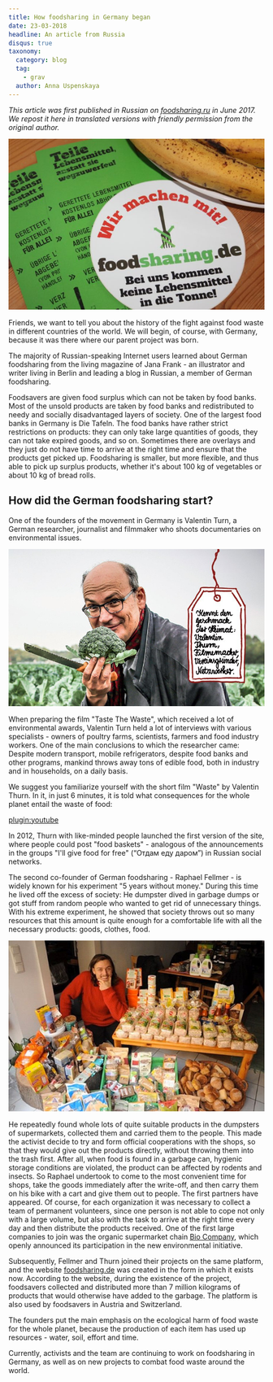 ```yaml
---
title: How foodsharing in Germany began
date: 23-03-2018
headline: An article from Russia
disqus: true
taxonomy:
  category: blog
  tag:
    - grav
  author: Anna Uspenskaya
---
```

*This article was first published in Russian on [foodsharing.ru](https://foodsharing.ru/blog/fudshering-v-germanii/) in June 2017. We repost it here in translated versions with friendly permission from the original author.*

![foodsharing.de flyers](fsde_flyers.jpg)

Friends, we want to tell you about the history of the fight against food waste in different countries of the world. We will begin, of course, with Germany, because it was there where our parent project was born.

The majority of Russian-speaking Internet users learned about German foodsharing from the living magazine of Jana Frank - an illustrator and writer living in Berlin and leading a blog in Russian, a member of German foodsharing.

Foodsavers are given food surplus which can not be taken by food banks. Most of the unsold products are taken by food banks and redistributed to needy and socially disadvantaged layers of society. One of the largest food banks in Germany is Die Tafeln. The food banks have rather strict restrictions on products: they can only take large quantities of goods, they can not take expired goods, and so on. Sometimes there are overlays and they just do not have time to arrive at the right time and ensure that the products get picked up. Foodsharing is smaller, but more flexible, and thus able to pick up surplus products, whether it's about 100 kg of vegetables or about 10 kg of bread rolls.

## How did the German foodsharing start?

One of the founders of the movement in Germany is Valentin Turn, a German researcher, journalist and filmmaker who shoots documentaries on environmental issues.

![Valentin Thurn](valentinthurn.jpg)

When preparing the film "Taste The Waste", which received a lot of environmental awards, Valentin Turn held a lot of interviews with various specialists - owners of poultry farms, scientists, farmers and food industry workers. One of the main conclusions to which the researcher came: Despite modern transport, mobile refrigerators, despite food banks and other programs, mankind throws away tons of edible food, both in industry and in households, on a daily basis.

We suggest you familiarize yourself with the short film "Waste" by Valentin Thurn. In it, in just 6 minutes, it is told what consequences for the whole planet entail the waste of food:

[plugin:youtube](https://www.youtube.com/watch?v=VaouOWx3Bmo)

In 2012, Thurn with like-minded people launched the first version of the site, where people could post "food baskets" - analogous of the announcements in the groups "I'll give food for free" (“Отдам еду даром”) in Russian social networks.

The second co-founder of German foodsharing - Raphael Fellmer - is widely known for his experiment "5 years without money." During this time he lived off the excess of society: He dumpster dived in garbage dumps or got stuff from random people who wanted to get rid of unnecessary things. With his extreme experiment, he showed that society throws out so many resources that this amount is quite enough for a comfortable life with all the necessary products: goods, clothes, food.

![Raphael Fellmer](raphaelfellmer.jpg)

He repeatedly found whole lots of quite suitable products in the dumpsters of supermarkets, collected them and carried them to the people. This made the activist decide to try and form official cooperations with the shops, so that they would give out the products directly, without throwing them into the trash first. After all, when food is found in a garbage can, hygienic storage conditions are violated, the product can be affected by rodents and insects. So Raphael undertook to come to the most convenient time for shops, take the goods immediately after the write-off, and then carry them on his bike with a cart and give them out to people. The first partners have appeared. Of course, for each organization it was necessary to collect a team of permanent volunteers, since one person is not able to cope not only with a large volume, but also with the task to arrive at the right time every day and then distribute the products received. One of the first large companies to join was the organic supermarket chain [Bio Company](https://www.biocompany.de/), which openly announced its participation in the new environmental initiative.

Subsequently, Fellmer and Thurn joined their projects on the same platform, and the website [foodsharing.de](https://foodsharing.de) was created in the form in which it exists now. According to the website, during the existence of the project, foodsavers collected and distributed more than 7 million kilograms of products that would otherwise have added to the garbage. The platform is also used by foodsavers in Austria and Switzerland.

The founders put the main emphasis on the ecological harm of food waste for the whole planet, because the production of each item has used up resources - water, soil, effort and time.

Currently, activists and the team are continuing to work on foodsharing in Germany, as well as on new projects to combat food waste around the world.